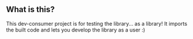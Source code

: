 ## What is this?

This dev-consumer project is for testing the library... as a library! It imports the built code and lets you develop the library as a user :)

